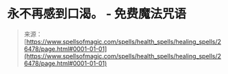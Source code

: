 <!--yml

category: 未分类

date: 2024-06-12 19:14:30

-->

# 永不再感到口渴。 - 免费魔法咒语

> 来源：[https://www.spellsofmagic.com/spells/health_spells/healing_spells/26478/page.html#0001-01-01](https://www.spellsofmagic.com/spells/health_spells/healing_spells/26478/page.html#0001-01-01)
